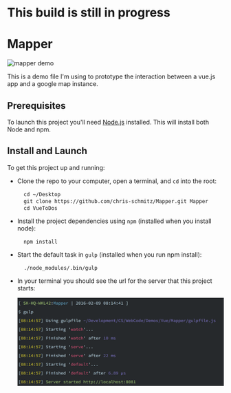 # This build is still in progress

# Mapper

![mapper demo](readmeAttachments/mapperdemo.gif)

This is a demo file I'm using to prototype the interaction between a vue.js app and a google map instance.

## Prerequisites

To launch this project you'll need [Node.js](https://nodejs.org/en/download/) installed. This will install both Node and npm.

## Install and Launch

To get this project up and running:

- Clone the repo to your computer, open a terminal, and `cd` into the root:

	    cd ~/Desktop
	    git clone https://github.com/chris-schmitz/Mapper.git Mapper
	    cd VueToDos

- Install the project dependencies using `npm` (installed when you install node):

	    npm install

- Start the default task in `gulp` (installed when you run npm install):

    	./node_modules/.bin/gulp

- In your terminal you should see the url for the server that this project starts:

	![mapper launched](readmeAttachments/MapperLaunched.png)

